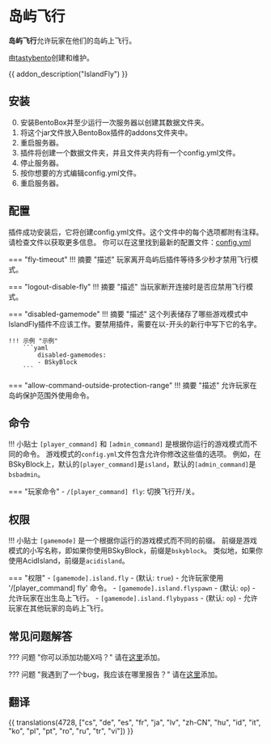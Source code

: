 # 岛屿飞行

**岛屿飞行**允许玩家在他们的岛屿上飞行。

由[tastybento](https://github.com/tastybento)创建和维护。

{{ addon_description("IslandFly") }}

## 安装

0. 安装BentoBox并至少运行一次服务器以创建其数据文件夹。
1. 将这个jar文件放入BentoBox插件的addons文件夹中。
2. 重启服务器。
3. 插件将创建一个数据文件夹，并且文件夹内将有一个config.yml文件。
4. 停止服务器。
5. 按你想要的方式编辑config.yml文件。
7. 重启服务器。

## 配置

插件成功安装后，它将创建config.yml文件。这个文件中的每个选项都附有注释。请检查文件以获取更多信息。
你可以在这里找到最新的配置文件：[config.yml](https://github.com/BentoBoxWorld/IslandFly/blob/develop/src/main/resources/config.yml)

=== "fly-timeout"
    !!! 摘要 "描述"
        玩家离开岛屿后插件等待多少秒才禁用飞行模式。

=== "logout-disable-fly"
    !!! 摘要 "描述"
        当玩家断开连接时是否应禁用飞行模式。

=== "disabled-gamemode"
    !!! 摘要 "描述"
        这个列表储存了哪些游戏模式中IslandFly插件不应该工作。要禁用插件，需要在以-开头的新行中写下它的名字。
        
    !!! 示例 "示例"
        ```yaml
            disabled-gamemodes:
            - BSkyBlock
        ```   

=== "allow-command-outside-protection-range"
    !!! 摘要 "描述"
        允许玩家在岛屿保护范围外使用命令。

## 命令

!!! 小贴士
    `[player_command]` 和 `[admin_command]` 是根据你运行的游戏模式而不同的命令。
    游戏模式的`config.yml`文件包含允许你修改这些值的选项。
    例如，在BSkyBlock上，默认的`[player_command]`是`island`，默认的`[admin_command]`是`bsbadmin`。

=== "玩家命令"
    - `/[player_command] fly`: 切换飞行开/关。

## 权限

!!! 小贴士
    `[gamemode]` 是一个根据你运行的游戏模式而不同的前缀。
    前缀是游戏模式的小写名称，即如果你使用BSkyBlock，前缀是`bskyblock`。
    类似地，如果你使用AcidIsland，前缀是`acidisland`。

=== "权限"
    - `[gamemode].island.fly` - (默认: `true`) - 允许玩家使用 '/[player_command] fly' 命令。
    - `[gamemode].island.flyspawn` - (默认: `op`) - 允许玩家在出生岛上飞行。
    - `[gamemode].island.flybypass` - (默认: `op`) - 允许玩家在其他玩家的岛屿上飞行。

## 常见问题解答

??? 问题 "你可以添加功能X吗？"
    请在[这里](https://github.com/BentoBoxWorld/IslandFly/issues)添加。

??? 问题 "我遇到了一个bug，我应该在哪里报告？"
    请在[这里](https://github.com/BentoBoxWorld/IslandFly/issues)添加。

## 翻译

{{ translations(4728, ["cs", "de", "es", "fr", "ja", "lv", "zh-CN", "hu", "id", "it", "ko", "pl", "pt", "ro", "ru", "tr", "vi"]) }}

